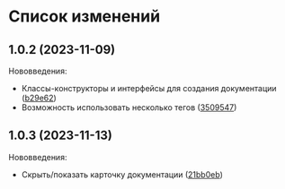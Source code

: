 # Список изменений

## 1.0.2 (2023-11-09)
Нововведения:
* Классы-конструкторы и интерфейсы для создания документации ([b29e62](https://github.com/gumennikov2002/apidoc-plugin/commit/4b29e6214de0dc688ad067f62fee1b56d7cd0e8c))
* Возможность использовать несколько тегов ([3509547](https://github.com/gumennikov2002/apidoc-plugin/commit/3509547d638a0201fdd315b607d1f364c462c780))

## 1.0.3 (2023-11-13)
Нововведения:
* Скрыть/показать карточку документации ([21bb0eb](https://github.com/gumennikov2002/apidoc-plugin/commit/21bb0eb50d4932157c0fb943b0a82bb6013c4ce9))
